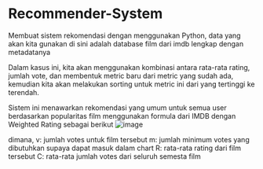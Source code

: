 # Recommender-System
Membuat sistem rekomendasi dengan menggunakan Python, data yang akan kita gunakan di sini adalah database film dari imdb lengkap dengan metadatanya

Dalam kasus ini, kita akan menggunakan kombinasi antara rata-rata rating, jumlah vote, dan membentuk metric baru dari metric yang sudah ada, kemudian kita akan melakukan sorting untuk metric ini dari yang tertinggi ke terendah.

Sistem ini menawarkan rekomendasi yang umum untuk semua user berdasarkan popularitas film menggunakan formula dari IMDB dengan Weighted Rating sebagai berikut
![image](https://github.com/user-attachments/assets/a21ac4d5-9efb-4c24-a81d-9d67aebedb44)

dimana,
v: jumlah votes untuk film tersebut
m: jumlah minimum votes yang dibutuhkan supaya dapat masuk dalam chart
R: rata-rata rating dari film tersebut
C: rata-rata jumlah votes dari seluruh semesta film
